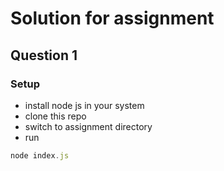# Solution for assignment

## Question 1
### Setup 
* install node js in your system
* clone this repo
* switch to assignment directory
* run
```javascript
node index.js
```